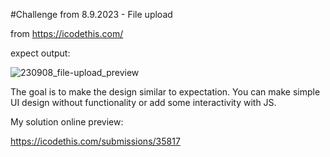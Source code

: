 #Challenge from 8.9.2023 - File upload

from https://icodethis.com/

expect output: 

![230908_file-upload_preview](https://github.com/19Lilly/iCodeThis-challenges/assets/117945803/9a9424c4-2297-4fb2-9d7e-09a411152965)


The goal is to make the design similar to expectation. You can make simple UI design without functionality or add some interactivity with JS. 

My solution online preview: 

https://icodethis.com/submissions/35817

